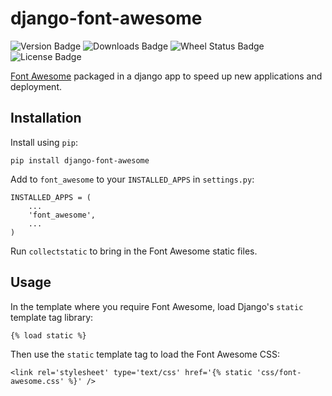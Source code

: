 django-font-awesome
===================

![Version Badge](https://img.shields.io/pypi/v/django-font-awesome.svg)
![Downloads Badge](https://img.shields.io/pypi/dw/django-font-awesome.svg)
![Wheel Status Badge](https://img.shields.io/pypi/wheel/django-font-awesome.svg)
![License Badge](https://img.shields.io/pypi/l/django-font-awesome.svg)

[Font Awesome](https://fortawesome.github.io/Font-Awesome/) packaged in a django app to speed up new applications and deployment.

Installation
------------

Install using `pip`:

    pip install django-font-awesome
    
Add to `font_awesome` to your `INSTALLED_APPS` in `settings.py`:

    INSTALLED_APPS = (
        ...
        'font_awesome',
        ...
    )
    
Run `collectstatic` to bring in the Font Awesome static files.
    
Usage
-----

In the template where you require Font Awesome, load Django's `static` template tag library:

    {% load static %}
    
Then use the `static` template tag to load the Font Awesome CSS:

    <link rel='stylesheet' type='text/css' href='{% static 'css/font-awesome.css' %}' />
